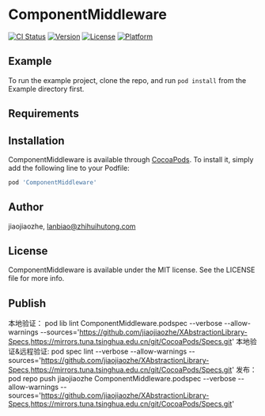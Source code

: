 # ComponentMiddleware

[![CI Status](https://img.shields.io/travis/jiaojiaozhe/ComponentMiddleware.svg?style=flat)](https://travis-ci.org/jiaojiaozhe/ComponentMiddleware)
[![Version](https://img.shields.io/cocoapods/v/ComponentMiddleware.svg?style=flat)](https://cocoapods.org/pods/ComponentMiddleware)
[![License](https://img.shields.io/cocoapods/l/ComponentMiddleware.svg?style=flat)](https://cocoapods.org/pods/ComponentMiddleware)
[![Platform](https://img.shields.io/cocoapods/p/ComponentMiddleware.svg?style=flat)](https://cocoapods.org/pods/ComponentMiddleware)

## Example

To run the example project, clone the repo, and run `pod install` from the Example directory first.

## Requirements

## Installation

ComponentMiddleware is available through [CocoaPods](https://cocoapods.org). To install
it, simply add the following line to your Podfile:

```ruby
pod 'ComponentMiddleware'
```

## Author

jiaojiaozhe, lanbiao@zhihuihutong.com

## License

ComponentMiddleware is available under the MIT license. See the LICENSE file for more info.

## Publish
本地验证： pod lib lint ComponentMiddleware.podspec --verbose --allow-warnings --sources='https://github.com/jiaojiaozhe/XAbstractionLibrary-Specs,https://mirrors.tuna.tsinghua.edu.cn/git/CocoaPods/Specs.git'
本地验证&远程验证: pod spec lint --verbose --allow-warnings --sources='https://github.com/jiaojiaozhe/XAbstractionLibrary-Specs,https://mirrors.tuna.tsinghua.edu.cn/git/CocoaPods/Specs.git'
发布：pod repo push jiaojiaozhe ComponentMiddleware.podspec  --verbose --allow-warnings --sources='https://github.com/jiaojiaozhe/XAbstractionLibrary-Specs,https://mirrors.tuna.tsinghua.edu.cn/git/CocoaPods/Specs.git'
